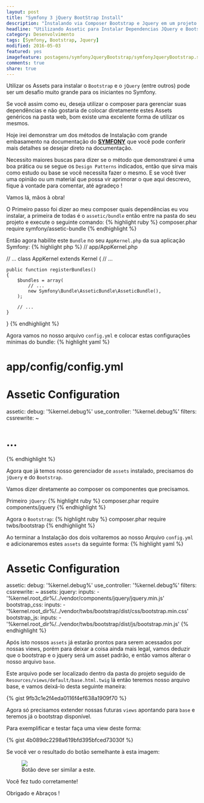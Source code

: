 ```yaml
---
layout: post
title: "Symfony 3 jQuery BootStrap Install"
description: "Instalando via Composer Bootstrap e Jquery em um projeto Symfony 3"
headline: "Utilizando Assetic para Instalar Dependencias JQuery e Bootstrap em um projeto Symfony3"
category: Desenvolvimento
tags: [Symfony, Bootstrap, Jquery]
modified: 2016-05-03
featured: yes
imagefeature: postagens/symfonyJqueryBootstrap/symfonyJqueryBootstrap.svg
comments: true
share: true
---
```


Utilizar os Assets para instalar o `Bootstrap` e o `jQuery` (entre outros) pode ser um desafio muito grande para os iniciantes no Symfony.

Se você assim como eu, deseja utilizar o composer para gerenciar suas dependências e não gostaria de colocar diretamente estes Assets genéricos na pasta web, bom existe uma excelente forma de utilizar os mesmos.

Hoje irei demonstrar um dos métodos de Instalação com grande embasamento na documentação do **[SYMFONY](http://symfony.com/doc/current/cookbook/assetic/asset_management.html)** que você pode conferir mais detalhes se desejar direto na documentação.

Necessito maiores buscas para dizer se o método que demonstrarei é uma boa prática ou se segue os `Design Patterns` indicados, então que sirva mais como estudo ou base se você necessita fazer o mesmo.
E se você tiver uma opinião ou um material que possa vir aprimorar o que aqui descrevo, fique à vontade para comentar, até agradeço !

Vamos lá, mãos à obra!

O Primeiro passo foi dizer ao meu composer quais dependências eu vou instalar, a primeira de todas é o `assetic/bundle` então entre na pasta do seu projeto e execute o seguinte comando:
{% highlight ruby %}
composer.phar require symfony/assetic-bundle
{% endhighlight %}

Então agora habilite este `Bundle` no seu `AppKernel.php` da sua aplicação Symfony:
{% highlight php %}
// app/AppKernel.php

// ...
class AppKernel extends Kernel
{
    // ...

    public function registerBundles()
    {
        $bundles = array(
            // ...
            new Symfony\Bundle\AsseticBundle\AsseticBundle(),
        );

        // ...
    }
}
{% endhighlight %}

Agora vamos no nosso arquivo `config.yml` e colocar estas configurações mínimas do bundle:
{% highlight yaml %}
# app/config/config.yml

# Assetic Configuration
assetic:
    debug:          '%kernel.debug%'
    use_controller: '%kernel.debug%'
    filters:
        cssrewrite: ~
# ...
{% endhighlight %}

Agora que já temos nosso gerenciador de `assets` instalado, precisamos do `jQuery` e do `Bootstrap`.  

Vamos dizer diretamente ao composer os componentes que precisamos.

Primeiro `jQuery`:
{% highlight ruby %}
composer.phar require components/jquery
{% endhighlight %}

Agora o `Bootstrap`:
{% highlight ruby %}
composer.phar require twbs/bootstrap
{% endhighlight %}

Ao terminar a Instalação dos dois voltaremos ao nosso Arquivo `config.yml` e adicionaremos estes `assets` da seguinte forma:
{% highlight yaml %}
# Assetic Configuration
assetic:
    debug:          '%kernel.debug%'
    use_controller: '%kernel.debug%'
    filters:
        cssrewrite: ~
    assets:
        jquery:
            inputs:
                - '%kernel.root_dir%/../vendor/components/jquery/jquery.min.js'
        bootstrap_css:
            inputs:
                - '%kernel.root_dir%/../vendor/twbs/bootstrap/dist/css/bootstrap.min.css'
        bootstrap_js:
            inputs:
                - '%kernel.root_dir%/../vendor/twbs/bootstrap/dist/js/bootstrap.min.js'
{% endhighlight %}

Após isto nossos `assets` já estarão prontos para serem acessados por nossas views, porém para deixar a coisa ainda mais legal, vamos deduzir que o bootstrap e o jquery será um asset padrão, e então vamos alterar o nosso arquivo `base`.

Este arquivo pode ser localizado dentro da pasta do projeto seguido de `Resources/views/default/base.html.twig` lá então teremos nosso arquivo base, e vamos deixá-lo desta seguinte maneira:

{% gist 9fb3c1e2f4eda0116f4ef638a1909f70 %}

Agora só precisamos extender nossas futuras `views` apontando para `base` e teremos já o bootstrap disponível.

Para exemplificar e testar faça uma view deste forma:

{% gist 4b089dc2298a619bfd395bfced73030f %}

Se você ver o resultado do botão semelhante à esta imagem:
<figure>
	<img src="{{ site.url }}/images/bancoPostagens/symfonyJqueryBootstrap/botaoBootstrap.png">
	<figcaption><a data-toggle="tooltip" title="Botão Bootstrap!">Botão deve ser similar a este.</a></figcaption>
</figure>

Você fez tudo corretamente!

Obrigado e Abraços !

